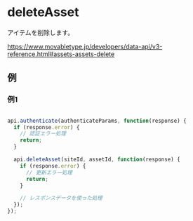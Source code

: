 # deleteAsset

アイテムを削除します。

https://www.movabletype.jp/developers/data-api/v3-reference.html#assets-assets-delete

## 例

### 例1

```javascript

api.authenticate(authenticateParams, function(response) {
  if (response.error) {
    // 認証エラー処理
    return;
  }

  api.deleteAsset(siteId, assetId, function(response) {
    if (response.error) {
      // 更新エラー処理
      return;
    }

    // レスポンスデータを使った処理
  });
});

```
